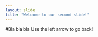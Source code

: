 ```yaml
---
layout: slide
title: "Welcome to our second slide!"
---
```

#Bla bla bla
Use the left arrow to go back!

